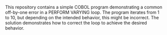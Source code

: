This repository contains a simple COBOL program demonstrating a common off-by-one error in a PERFORM VARYING loop. The program iterates from 1 to 10, but depending on the intended behavior, this might be incorrect. The solution demonstrates how to correct the loop to achieve the desired behavior.
